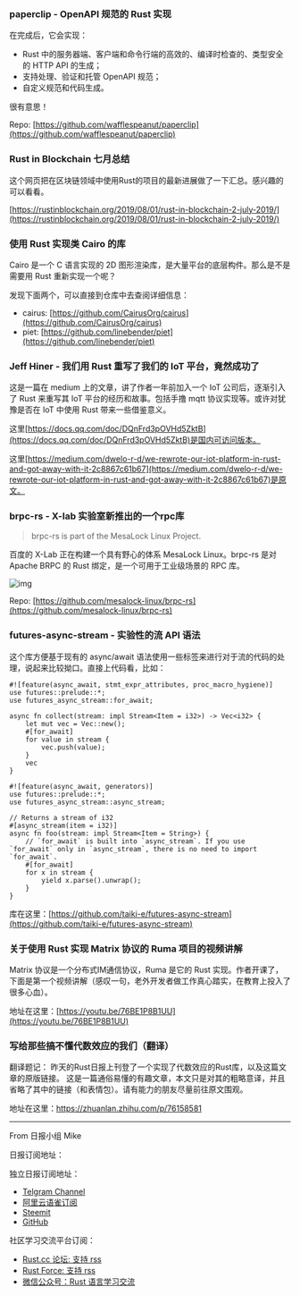 ### paperclip - OpenAPI 规范的 Rust 实现

在完成后，它会实现：

- Rust 中的服务器端、客户端和命令行端的高效的、编译时检查的、类型安全的 HTTP API 的生成；
- 支持处理、验证和托管 OpenAPI 规范；
- 自定义规范和代码生成。

很有意思！

Repo: [https://github.com/wafflespeanut/paperclip](https://github.com/wafflespeanut/paperclip)

### Rust in Blockchain 七月总结

这个网页把在区块链领域中使用Rust的项目的最新进展做了一下汇总。感兴趣的可以看看。

[https://rustinblockchain.org/2019/08/01/rust-in-blockchain-2-july-2019/](https://rustinblockchain.org/2019/08/01/rust-in-blockchain-2-july-2019/)

### 使用 Rust 实现类 Cairo 的库

Cairo 是一个 C 语言实现的 2D 图形渲染库，是大量平台的底层构件。那么是不是需要用 Rust 重新实现一个呢？

发现下面两个，可以直接到仓库中去查阅详细信息：

- cairus: [https://github.com/CairusOrg/cairus](https://github.com/CairusOrg/cairus)
- piet: [https://github.com/linebender/piet](https://github.com/linebender/piet)

### Jeff Hiner - 我们用 Rust 重写了我们的 IoT 平台，竟然成功了

这是一篇在 medium 上的文章，讲了作者一年前加入一个 IoT 公司后，逐渐引入了 Rust 来重写其 IoT 平台的经历和故事。包括手撸 mqtt 协议实现等。或许对犹豫是否在 IoT 中使用 Rust 带来一些借鉴意义。

这里[https://docs.qq.com/doc/DQnFrd3pOVHd5ZktB](https://docs.qq.com/doc/DQnFrd3pOVHd5ZktB)是国内可访问版本。

这里[https://medium.com/dwelo-r-d/we-rewrote-our-iot-platform-in-rust-and-got-away-with-it-2c8867c61b67](https://medium.com/dwelo-r-d/we-rewrote-our-iot-platform-in-rust-and-got-away-with-it-2c8867c61b67)是原文。


### brpc-rs - X-lab 实验室新推出的一个rpc库

> brpc-rs is part of the MesaLock Linux Project.

百度的 X-Lab 正在构建一个具有野心的体系 MesaLock Linux。brpc-rs 是对 Apache BRPC 的 Rust 绑定，是一个可用于工业级场景的 RPC 库。

![img](https://raw.githubusercontent.com/mesalock-linux/brpc-rs/master/overview.svg?sanitize=true)

Repo: [https://github.com/mesalock-linux/brpc-rs](https://github.com/mesalock-linux/brpc-rs)

### futures-async-stream - 实验性的流 API 语法

这个库方便基于现有的 async/await 语法使用一些标签来进行对于流的代码的处理，说起来比较拗口。直接上代码看，比如：

```
#![feature(async_await, stmt_expr_attributes, proc_macro_hygiene)]
use futures::prelude::*;
use futures_async_stream::for_await;

async fn collect(stream: impl Stream<Item = i32>) -> Vec<i32> {
    let mut vec = Vec::new();
    #[for_await]
    for value in stream {
        vec.push(value);
    }
    vec
}
```

```
#![feature(async_await, generators)]
use futures::prelude::*;
use futures_async_stream::async_stream;

// Returns a stream of i32
#[async_stream(item = i32)]
async fn foo(stream: impl Stream<Item = String>) {
    // `for_await` is built into `async_stream`. If you use `for_await` only in `async_stream`, there is no need to import `for_await`.
    #[for_await]
    for x in stream {
        yield x.parse().unwrap();
    }
}
```

库在这里：[https://github.com/taiki-e/futures-async-stream](https://github.com/taiki-e/futures-async-stream)

### 关于使用 Rust 实现 Matrix 协议的 Ruma 项目的视频讲解

Matrix 协议是一个分布式IM通信协议，Ruma 是它的 Rust 实现。作者开课了，下面是第一个视频讲解（感叹一句，老外开发者做工作真心踏实，在教育上投入了很多心血）。

地址在这里：[https://youtu.be/76BE1P8B1UU](https://youtu.be/76BE1P8B1UU)


### 写给那些搞不懂代数效应的我们（翻译）

翻译题记：
昨天的Rust日报上刊登了一个实现了代数效应的Rust库，以及这篇文章的原版链接。
这是一篇通俗易懂的有趣文章，本文只是对其的粗略意译，并且省略了其中的链接（和表情包）。请有能力的朋友尽量前往原文围观。

地址在这里：[https://zhuanlan.zhihu.com/p/76158581 ](https://zhuanlan.zhihu.com/p/76158581 )

---

From 日报小组 Mike

日报订阅地址：

独立日报订阅地址：

- [Telgram Channel](https://t.me/rust_daily_news)
- [阿里云语雀订阅](https://www.yuque.com/chaosbot/rustnews)
- [Steemit](https://steemit.com/@blackanger)
- [GitHub](https://github.com/RustStudy/rust_daily_news)

社区学习交流平台订阅：

- [Rust.cc 论坛: 支持 rss](https://rust.cc)
- [Rust Force: 支持 rss](https://rustforce.net/)
- [微信公众号：Rust 语言学习交流](https://rust.cc/article?id=ed7c9379-d681-47cb-9532-0db97d883f62)

